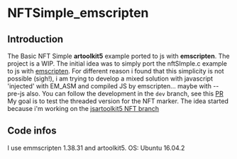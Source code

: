# NFTSimple_emscripten


## Introduction


The Basic NFT Simple **artoolkit5** example ported to js with **emscripten**.
The project is a WIP.
The initial idea was to simply port the nftSImple.c example to js with [emscripten](https://emscripten.org).
For different reason i found that this simplicity is not possible (sigh!),
i am trying to develop a mixed solution with javascript 'injected' with EM_ASM and compiled JS by emscripten... maybe with --pre-js also.
You can follow the development in the `dev` branch, see this [PR](https://github.com/kalwalt/NFTSimple_emscripten/pull/1)
My goal is to test the threaded version for the NFT marker. The idea started because i'm working on the [jsartoolkit5 NFT branch](https://github.com/kalwalt/jsartoolkit5/pull/1)

## Code infos

I use emmscripten 1.38.31 and artoolkit5.
OS: Ubuntu 16.04.2

